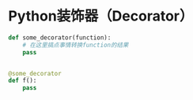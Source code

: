 # Python装饰器（Decorator）

```python
def some_decorator(function):
    # 在这里搞点事情转换function的结果
    pass


@some_decorator
def f():
    pass
```
